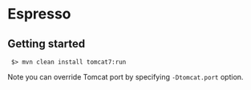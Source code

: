# Espresso

## Getting started

```
 $> mvn clean install tomcat7:run
```

Note you can override Tomcat port by specifying `-Dtomcat.port` option.
